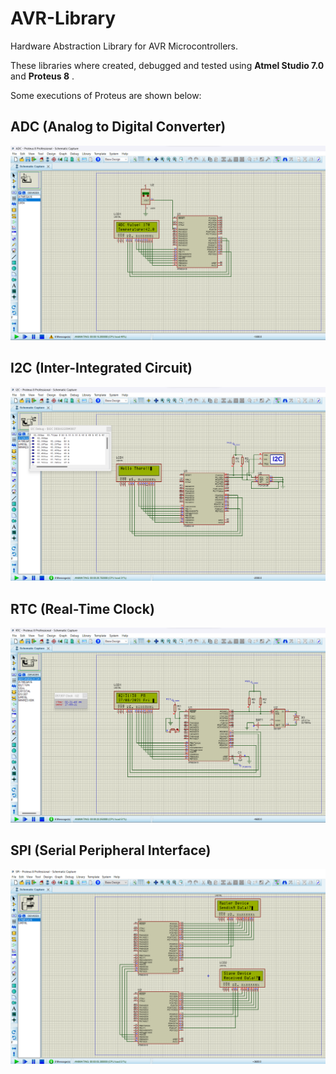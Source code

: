 # AVR-Library
Hardware Abstraction Library for AVR Microcontrollers.

These libraries where created, debugged and tested using **Atmel Studio 7.0** and **Proteus 8** .

Some executions of Proteus are shown below:
## ADC (Analog to Digital Converter)
![ADC](./Images/ADC.png)
## I2C (Inter-Integrated Circuit)
![I2C](./Images/I2C.png)
## RTC (Real-Time Clock)
![RTC](./Images/RTC.png)
## SPI (Serial Peripheral Interface)
![SPI](./Images/SPI.png)

